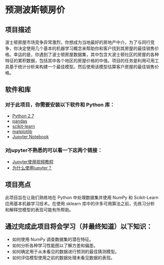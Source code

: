 # 预测波斯顿房价

## 项目描述
波士顿房屋市场竞争异常激烈，你想成为当地最好的房地产中介。为了与同行竞争，你决定使用几个基本的机器学习概念来帮助你和客户找到其房屋的最佳销售价格。幸运的是，你遇到了波士顿房屋数据集，其中包含大波士顿社区的房屋的各种特征的累积数据，包括其中各个地区的房屋价格的中值。项目的任务是利用可用工具基于统计分析来构建一个最佳模型。然后使用该模型估算客户房屋的最佳销售价格。

## 软件和库
### 对于此项目，你需要安装以下软件和 Python 库：<br />
- [Python 2.7](https://www.python.org/download/releases/2.7/)
- [pandas](http://www.numpy.org/)
- [scikit-learn](http://pandas.pydata.org/)
- [matplotlib](https://matplotlib.org/)
- [Jupyter Notebook](http://jupyter.org/)

### 对jupyter不熟悉的可以看一下这两个链接：
- [Jupyter使用视频教程](http://cn-static.udacity.com/mlnd/how_to_use_jupyter.mp4)
- [为什么使用jupyter？](https://www.zhihu.com/question/37490497)

## 项目亮点
此项目旨在让我们熟练地在 Python 中处理数据集并使用 NumPy 和 Scikit-Learn 应用基本机器学习技术。在使用 sklearn 库中的许多可用算法之前，先练习分析和解释您模型的表现可能有所帮助。

## 通过完成此项目将会学习（并最终知道）以下知识：

- 如何使用 NumPy 调查数据集的潜在特征。
- 如何分析各种学习性能图以了解方差和偏差。
- 如何确定用于从未看见的数据进行预测的最佳猜测模型。
- 如何评估模型使用之前的数据处理未看见数据的表现。
